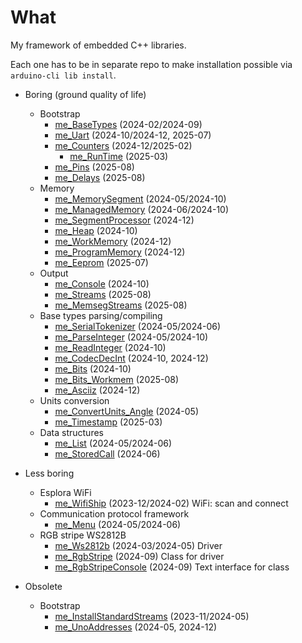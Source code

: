 # What

My framework of embedded C++ libraries.

Each one has to be in separate repo to make installation possible
via `arduino-cli lib install`.

* Boring (ground quality of life)
  * Bootstrap
    * [me_BaseTypes][me_BaseTypes] (2024-02/2024-09)
    * [me_Uart][me_Uart] (2024-10/2024-12, 2025-07)
    * [me_Counters][me_Counters] (2024-12/2025-02)
      * [me_RunTime][me_RunTime] (2025-03)
    * [me_Pins][me_Pins] (2025-08)
    * [me_Delays][me_Delays] (2025-08)
  * Memory
    * [me_MemorySegment][me_MemorySegment] (2024-05/2024-10)
    * [me_ManagedMemory][me_ManagedMemory] (2024-06/2024-10)
    * [me_SegmentProcessor][me_SegmentProcessor] (2024-12)
    * [me_Heap][me_Heap] (2024-10)
    * [me_WorkMemory][me_WorkMemory] (2024-12)
    * [me_ProgramMemory][me_ProgramMemory] (2024-12)
    * [me_Eeprom][me_Eeprom] (2025-07)
  * Output
    * [me_Console][me_Console] (2024-10)
    * [me_Streams][me_Streams] (2025-08)
    * [me_MemsegStreams][me_MemsegStreams] (2025-08)
  * Base types parsing/compiling
    * [me_SerialTokenizer][me_SerialTokenizer] (2024-05/2024-06)
    * [me_ParseInteger][me_ParseInteger] (2024-05/2024-10)
    * [me_ReadInteger][me_ReadInteger] (2024-10)
    * [me_CodecDecInt][me_CodecDecInt] (2024-10, 2024-12)
    * [me_Bits][me_Bits] (2024-10)
    * [me_Bits_Workmem][me_Bits_Workmem] (2025-08)
    * [me_Asciiz][me_Asciiz] (2024-12)
  * Units conversion
    * [me_ConvertUnits_Angle][me_ConvertUnits_Angle] (2024-05)
    * [me_Timestamp][me_Timestamp] (2025-03)
  * Data structures
    * [me_List][me_List] (2024-05/2024-06)
    * [me_StoredCall][me_StoredCall] (2024-06)

* Less boring
  * Esplora WiFi
    * [me_WifiShip][me_WifiShip] (2023-12/2024-02) WiFi: scan and connect
  * Communication protocol framework
    * [me_Menu][me_Menu] (2024-05/2024-06)
  * RGB stripe WS2812B
    * [me_Ws2812b][me_Ws2812b] (2024-03/2024-05) Driver
    * [me_RgbStripe][me_RgbStripe] (2024-09) Class for driver
    * [me_RgbStripeConsole][me_RgbStripeConsole] (2024-09) Text interface for class

* Obsolete
  * Bootstrap
    * [me_InstallStandardStreams][me_InstallStandardStreams] (2023-11/2024-05)
    * [me_UnoAddresses][me_UnoAddresses] (2024-05, 2024-12)

[me_BaseTypes]: https://github.com/martin-eden/Embedded-me_BaseTypes
[me_Uart]: https://github.com/martin-eden/Embedded-me_Uart
[me_Counters]: https://github.com/martin-eden/Embedded-me_Counters
[me_RunTime]: https://github.com/martin-eden/Embedded-me_RunTime
[me_Pins]: https://github.com/martin-eden/Embedded-me_Pins
[me_Delays]: https://github.com/martin-eden/Embedded-me_Delays

[me_MemorySegment]: https://github.com/martin-eden/Embedded-me_MemorySegment
[me_ManagedMemory]: https://github.com/martin-eden/Embedded-me_ManagedMemory
[me_SegmentProcessor]: https://github.com/martin-eden/Embedded-me_SegmentProcessor
[me_Heap]: https://github.com/martin-eden/Embedded-me_Heap
[me_WorkMemory]: https://github.com/martin-eden/Embedded-me_WorkMemory
[me_ProgramMemory]: https://github.com/martin-eden/Embedded-me_ProgramMemory
[me_Eeprom]: https://github.com/martin-eden/Embedded-me_Eeprom

[me_Console]: https://github.com/martin-eden/Embedded-me_Console
[me_Streams]: https://github.com/martin-eden/Embedded-me_Streams
[me_MemsegStreams]: https://github.com/martin-eden/Embedded-me_MemsegStreams

[me_SerialTokenizer]: https://github.com/martin-eden/Embedded-me_SerialTokenizer
[me_ParseInteger]: https://github.com/martin-eden/Embedded-me_ParseInteger
[me_ReadInteger]: https://github.com/martin-eden/Embedded-me_ReadInteger
[me_CodecDecInt]: https://github.com/martin-eden/Embedded-me_CodecDecInt
[me_Bits]: https://github.com/martin-eden/Embedded-me_Bits
[me_Bits_Workmem]: https://github.com/martin-eden/Embedded-me_Bits_Workmem
[me_Asciiz]: https://github.com/martin-eden/Embedded-me_Asciiz

[me_ConvertUnits_Angle]: https://github.com/martin-eden/Embedded-me_ConvertUnits_Angle
[me_Timestamp]: https://github.com/martin-eden/Embedded-me_Timestamp

[me_List]: https://github.com/martin-eden/Embedded-me_List
[me_StoredCall]: https://github.com/martin-eden/Embedded-me_StoredCall

[me_WifiShip]: https://github.com/martin-eden/Embedded-me_WifiShip
[me_Menu]: https://github.com/martin-eden/Embedded-me_Menu
[me_Ws2812b]: https://github.com/martin-eden/Embedded-me_Ws2812b
[me_RgbStripe]: https://github.com/martin-eden/Embedded-me_RgbStripe
[me_RgbStripeConsole]: https://github.com/martin-eden/Embedded-me_RgbStripeConsole

[me_InstallStandardStreams]: https://github.com/martin-eden/Embedded-me_InstallStandardStreams
[me_UnoAddresses]: https://github.com/martin-eden/Embedded-me_UnoAddresses
